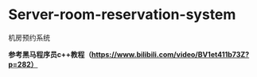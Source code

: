 # Server-room-reservation-system

机房预约系统

**参考黑马程序员c++教程（https://www.bilibili.com/video/BV1et411b73Z?p=282）**

